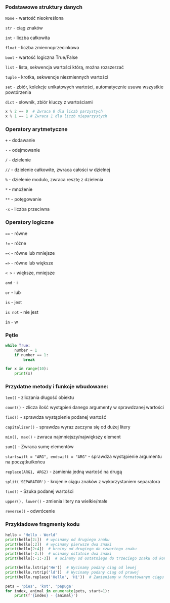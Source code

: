 ### Podstawowe struktury danych

`None` - wartość nieokreślona

`str` - ciąg znaków

`int` - liczba całkowita

`float` - liczba zmiennoprzecinkowa

`bool` - wartość logiczna True/False

`list` - lista, sekwencja wartości którą, można rozszerzać

`tuple` - krotka, sekwencje niezmiennych wartości

`set` - zbiór, kolekcje unikatowych wartości, automatycznie usuwa wszystkie powtórzenia

`dict` - słownik, zbiór kluczy z wartościami

```python
x % 2 == 0  # Zwraca 0 dla liczb parzystych
x % 1 == 1 # Zwraca 1 dla liczb nieparzystych
```

### Operatory arytmetyczne

`+` - dodawanie

`-` -   odejmowanie

`/` - dzielenie

`//` -  dzielenie całkowite, zwraca całości w dzielnej

`%` -  dzielenie modulo, zwraca resztę z dzielenia

`*` - mnożenie

`**` -  potęgowanie

`-x` -  liczba przeciwna

### Operatory logiczne

`==` - równe

`!=` - różne

`=<` - równe lub mniejsze

`=>` - równe lub większe

`< >` - większe, mniejsze

`and` - i

`or` - lub

`is` - jest

`is not` - nie jest

`in` - w

### Pętle

```python
while True:
    number = 1
    if number == 1:
        break
```

```python
for x in range(10):
    print(x)
```

### Przydatne metody i funkcje wbudowane:

`len()` - zliczania długość obiektu

`count()` - zlicza ilość wystąpień danego argumenty w sprawdzanej wartości

`find()` - sprawdza wystąpienie podanej wartość

`capitalizer()` - sprawdza wyraz zaczyna się od dużej litery

`min(), max()` - zwraca najmniejszy/największy element

`sum()` - Zwraca sumę elementów

`startswift = "ARG", endswift = "ARG"` - sprawdza wystąpienie argumentu na początku/końcu

`replace(ARG1, ARG2)` - zamienia jedną wartość na drugą

`split('SEPARATOR')` - krojenie ciągu znaków z wykorzystaniem separatora

`find()` - Szuka podanej wartości

`upper(), lower()` - zmienia litery na wielkie/małe

`reverse()` - odwrócenie


### Przykładowe fragmenty kodu

```python
hello = 'Hello - World'
print(hello[2:])  # wycinamy od drugiego znaku
print(hello[:2])  # wycinamy pierwsze dwa znaki
print(hello[2:4])  # kroimy od drugiego do czwartego znaku
print(hello[-2:])  # ucinamy ostatnie dwa znaki
print(hello[:-1:-3])  # ucinamy od ostatniego do trzeciego znaku od końca

print(hello.lstrip('He'))  # Wycinamy podany ciąg od lewej
print(hello.rstrip('ld'))  # Wycinamy podany ciąg od prawej
print(hello.replace('Hello', 'Hi'))  # Zamieniamy w formatowanym ciągu jedną wartość na drugą

pets = 'pies', 'kot', 'papuga'
for index, animal in enumerate(pets, start=1):
    print(f'{index} - {animal}')

```
